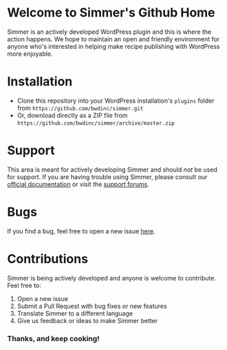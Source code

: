 # Welcome to Simmer's Github Home
Simmer is an actively developed WordPress plugin and this is where the action happens. We hope to maintain an open and friendly environment for anyone who's interested in helping make recipe publishing with WordPress more enjoyable.

# Installation
 - Clone this repository into your WordPress installation's `plugins` folder from `https://github.com/bwdinc/simmer.git`
 - Or, download directly as a ZIP file from `https://github.com/bwdinc/simmer/archive/master.zip`

# Support
This area is meant for actively developing Simmer and should _not_ be used for support. If you are having trouble using Simmer, please consult our [official documentation](http://docs.simmerwp.com) or visit the [support forums](https://wordpress.org/support/plugin/simmer).

# Bugs
If you find a bug, feel free to open a new issue [here](https://github.com/bwdinc/simmer/issues).

# Contributions
Simmer is being actively developed and anyone is welcome to contribute. Feel free to:
1. Open a new issue
2. Submit a Pull Request with bug fixes or new features
3. Translate Simmer to a different language
4. Give us feedback or ideas to make Simmer better

### Thanks, and keep cooking!
